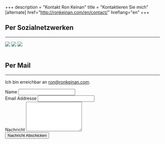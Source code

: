 +++
description = "Kontakt Ron Keinan"
title = "Kontaktieren Sie mich"
[alternate]
href="http://ronkeinan.com/en/contact/"
hreflang="en"
+++
                    <h2 class="intro-text text-center">Per Sozialnetzwerken
                    </h2>
                    <hr>
                    <div class="text-center">
                        <a class="socmed" rel="nofollow" href="https://www.facebook.com/ronkeinanmusic"><img src="img/FB-f-Logo__blue_58.png"></img></a>
                        <a class="socmed" rel="nofollow" href="https://www.youtube.com/user/qwair"><img src="img/youtube-logo.png"></img></a>
                          <a class="socmed" rel="nofollow" href="https://www.soundcloud.com/ronkeinan"><img src="img/sc_gradient_96x48.png"></img></a>
                      </div>
                      <br />
                      <h2 class="intro-text text-center">Per Mail
                    </h2>
                    <hr>
                    <p>Ich bin erreichbar an <a href="mailto:ron@ronkeinan.com">ron@ronkeinan.com</a>.
                    <form role="form" action="https://formspree.io/ron@ronkeinan.com"
      method="POST">
                        <div class="row">
                            <div class="form-group col-lg-4">
                                <label>Name</label>
                                <input type="text" name="Name" class="form-control">
                            </div>
                            <div class="form-group col-lg-4">
                                <label>Email Addresse</label>
                                <input type="email" name="Email" class="form-control">
                            </div>
                            <div class="clearfix"></div>
                            <div class="form-group col-lg-12">
                                <label>Nachricht</label>
                                <textarea class="form-control" name="Message" rows="6"></textarea>
                            </div>
                            <div class="form-group col-lg-12">
                                <input type="hidden" name="save" value="contact">
                                <button type="submit" value="Send" class="btn btn-default">Nachricht Abschicken</button>
                            </div>
                        </div>
                    </form>

